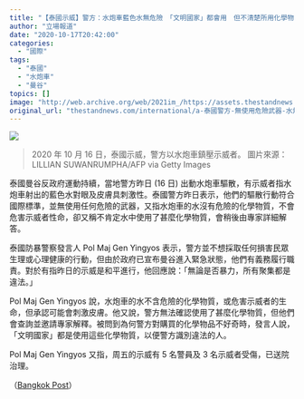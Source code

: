 ```yaml
---
title: "【泰國示威】警方：水炮車藍色水無危險　「文明國家」都會用　但不清楚所用化學物"
author: "立場報道"
date: "2020-10-17T20:42:00"
categories:
  - "國際"
tags:
  - "泰國"
  - "水炮車"
  - "曼谷"
topics: []
image: "http://web.archive.org/web/2021im_/https://assets.thestandnews.com/media/photos/GettyImages-122910114220copy_WrL2y_91VtkLV.png"
original_url: "thestandnews.com/international/a-泰國警方-無使用危險武器-水炮車水不含危險化學物質"
---
```

![](http://web.archive.org/web/2021im_/https://assets.thestandnews.com/media/photos/GettyImages-122910114220copy_WrL2y_91VtkLV.png)
> 2020 年 10 月 16 日，泰國示威，警方以水炮車鎮壓示威者。 圖片來源：LILLIAN SUWANRUMPHA/AFP via Getty Images

泰國曼谷反政府運動持續，當地警方昨日 (16 日) 出動水炮車驅散，有示威者指水炮車射出的藍色水對眼及皮膚具刺激性。泰國警方昨日表示，他們的驅散行動符合國際標準，並無使用任何危險的武器，又指水炮車的水沒有危險的化學物質，不會危害示威者性命，卻又稱不肯定水中使用了甚麼化學物質，會稍後由專家詳細解答。

泰國防暴警察發言人 Pol Maj Gen Yingyos 表示，警方並不想採取任何損害民眾生理或心理健康的行動，但由於政府已宣布曼谷進入緊急狀態，他們有義務履行職責。對於有指昨日的示威是和平進行，他回應說：「無論是否暴力，所有聚集都是違法。」

Pol Maj Gen Yingyos 說，水炮車的水不含危險的化學物質，或危害示威者的生命，但承認可能會刺激皮膚。他又說，警方無法確認使用了甚麼化學物質，但他們會查詢並邀請專家解釋。被問到為何警方對購買的化學物品不好奇時，發言人說，「文明國家」都是使用這些化學物質，以便警方識別違法的人。

Pol Maj Gen Yingyos 又指，周五的示威有 5 名警員及 3 名示威者受傷，已送院治理。

（[Bangkok Post](http://web.archive.org/web/20211229132633/https://www.bangkokpost.com/thailand/general/2003739/police-defend-pathumwan-crackdown?fbclid=IwAR022do4ZxeWFqEDtqWXmGNSzy6KvscEJdZwfVuHyb7EHqMjakn8_wstZQI)）